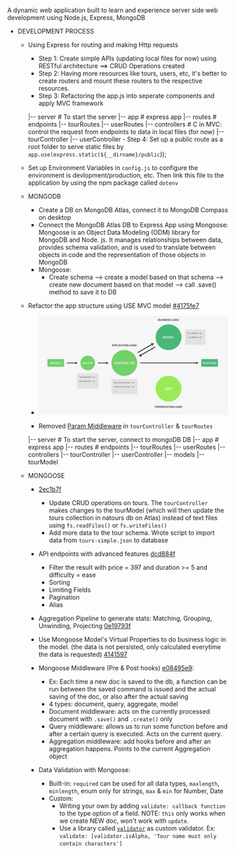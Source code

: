 A dynamic web application built to learn and experience server side web development using Node.js, Express, MongoDB

- DEVELOPMENT PROCESS
    - Using Express for routing and making Http requests
        - Step 1: Create simple APIs (updating local files for now) using RESTful architecture ==> CRUD Operations created
        - Step 2: Having more resources like tours, users, etc, it's better to create routers and mount these routers to the respective resources.
        - Step 3: Refactoring the app.js into seperate components and apply MVC framework

        |-- server                  # To start the server
        |-- app                     # express app
        |-- routes                  # endpoints
            |-- tourRoutes
            |-- userRoutes
        |-- controllers             # C in MVC: control the request from endpoints to data in local files (for now)
            |-- tourController
            |-- userController
            - Step 4: Set up a public route as a root folder to serve static files by `app.use(express.static(${__dirname}/public`));

    - Set up Environment Variables in `config.js` to configure the environment is devlopment/production, etc. Then link this file to the application by using the npm package called `dotenv`

    - MONGODB
        - Create a DB on MongoDB Atlas, connect it to MongoDB Compass on desktop
        - Connect the MongoDB Atlas DB to Express App using Mongoose:
            Mongoose is an Object Data Modeling (ODM) library for MongoDB and Node. js. It manages relationships between data, provides schema validation, and is used to translate between objects in code and the representation of those objects in MongoDB
        - Mongoose:
            - Create schema --> create a model based on that schema --> create new document based on that model --> call .save() method to save it to DB
    
    - Refactor the app structure using USE MVC model <a href="https://github.com/ngannguyen117/Natour-Node.js/commit/4175fe7063f0334a0f5ef57fa21793a479cbd482">#4175fe7</a>
        - <img src="dev-process/dev-images/mvc_without_v.png" width="650">

        - Removed <a href="https://github.com/ngannguyen117/Natour-Node.js/commit/5516fa79474cf1df628bdfeb5cfc8c9ea021aad8">Param Middleware</a> in `tourController` & `tourRoutes`


        |-- server                  # To start the server, connect to mongoDB DB
        |-- app                     # express app
        |-- routes                  # endpoints
            |-- tourRoutes
            |-- userRoutes
        |-- controllers
            |-- tourController
            |-- userController
        |-- models
            |-- tourModel

    - MONGOOSE
        - <a href="https://github.com/ngannguyen117/Natour-Node.js/commit/2ec1b7fc057f28ea6b54abefe14510d8cadd6316">2ec1b7f</a>
            - Update CRUD operations on tours. The `tourController` makes changes to the tourModel (which will then update the tours collection in natours db on Atlas) instead of text files using `fs.readFiles()` or `fs.writeFiles()`
            - Add more data to the tour schema. Wrote script to import data from `tours-simple.json` to database

        - API endpoints with advanced features <a href="https://github.com/ngannguyen117/Natour-Node.js/commit/dcd884fc3ec9d15a1accd9d3691cbd1c9616b85e">dcd884f</a>
            - Filter the result with price = 397 and duration >= 5 and difficulty = ease
            - Sorting 
            - Limiting Fields
            - Pagination
            - Alias
        
        - Aggregation Pipeline to generate stats: Matching, Grouping, Unwinding, Projecting <a href="https://github.com/ngannguyen117/Natour-Node.js/commit/0e19793f41bc2dedfa2ad80a11ba683e2027615d">0e19793f</a>

        - Use Mongoose Model's Virtual Properties to do business logic in the model. (the data is not persisted, only calculated everytime the data is requested) <a href="https://github.com/ngannguyen117/Natour-Node.js/commit/4141597902668c44266652204791432e003627a0">4141597</a>

        - Mongoose Middleware (Pre & Post hooks) <a href="https://github.com/ngannguyen117/Natour-Node.js/commit/e08495e906e649734842820af4a617cca407079a">e08495e9</a>:
            - Ex: Each time a new doc is saved to the db, a function can be run between the saved command is issued and the actual saving of the doc, or also after the actual saving
            - 4 types: document, query, aggregate, model
            - Document middleware: acts on the currently processed document with `.save()` and `.create()` only
            - Query middleware: allows us to run some function before and after a certain query is executed. Acts on the current query.
            - Aggregation middleware: add hooks before and after an aggregation happens. Points to the current Aggregation object
        
        - Data Validation with Mongoose:
            - Built-in: `required` can be used for all data types, `maxlength`, `minlength`, enum only for strings, `max` & `min` for Number, Date
            - Custom:
                - Writing your own by adding `validate: callback function` to the type option of a field. NOTE: `this` only works when we create NEW doc, won't work with `update`.
                - Use a library called <a href="https://github.com/validatorjs/validator.js">`validator`</a> as custom validator. Ex: `validate: [validator.isAlpha, 'Tour name must only contain characters']`
